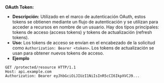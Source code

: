 **OAuth Token:**

- **Descripción:** Utilizado en el marco de autenticación OAuth, estos tokens se obtienen mediante un flujo de autenticación y se utilizan para acceder a recursos en nombre de un usuario. Hay dos tipos principales: tokens de acceso (access tokens) y tokens de actualización (refresh tokens).
- **Uso:** Los tokens de acceso se envían en el encabezado de la solicitud como `Authorization: Bearer <token>`. Los tokens de actualización se usan para obtener nuevos tokens de acceso.
- **Ejemplo**
```HTP
GET /protected/resource HTTP/1.1
Host: api.example.com
Authorization: Bearer eyJhbGciOiJIUzI1NiIsInR5cCI6IkpXVCJ9...
```